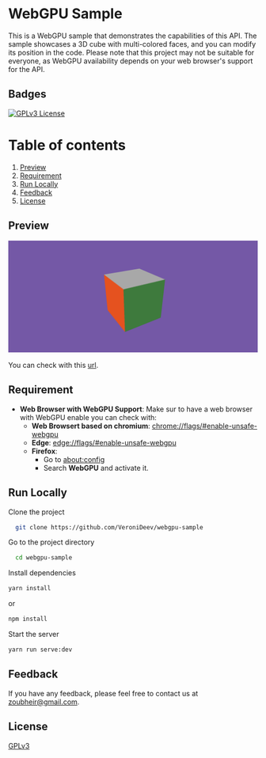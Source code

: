 # WebGPU Sample

This is a WebGPU sample that demonstrates the capabilities of this API. The sample showcases a 3D cube with multi-colored faces, and you can modify its position in the code. Please note that this project may not be suitable for everyone, as WebGPU availability depends on your web browser's support for the API.

## Badges

[![GPLv3 License](https://img.shields.io/badge/License-GPL%20v3-yellow.svg)](https://choosealicense.com/licenses/gpl-3.0/)

# Table of contents

1. [Preview](#preview)
2. [Requirement](#equirement)
3. [Run Locally](#run-locally)
4. [Feedback](#feedback)
5. [License](#License)

## Preview

![App Screenshot](./page_example.png)

You can check with this [url](webgpu-sample.vercel.app).

## Requirement

- **Web Browser with WebGPU Support**: Make sur to have a web browser with WebGPU enable you can check with:
  - **Web Browsert based on chromium**:
    [chrome://flags/#enable-unsafe-webgpu](chrome://flags/#enable-unsafe-webgpu)
  - **Edge**:
    [edge://flags/#enable-unsafe-webgpu](edge://flags/#enable-unsafe-webgpu)
  - **Firefox**:
    - Go to [about:config](about:config)
    - Search **WebGPU** and activate it.

## Run Locally

Clone the project

```bash
  git clone https://github.com/VeroniDeev/webgpu-sample
```

Go to the project directory

```bash
  cd webgpu-sample
```

Install dependencies

```bash
yarn install
```

or

```bash
npm install
```

Start the server

```bash
yarn run serve:dev
```

## Feedback

If you have any feedback, please feel free to contact us at zoubheir@gmail.com.

## License

[GPLv3](https://choosealicense.com/licenses/gpl-3.0/)
